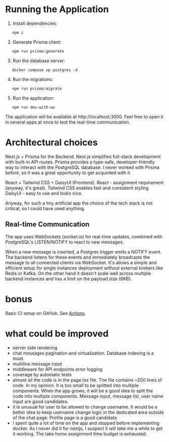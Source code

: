 # Running the Application

1. Install dependencies:

```
   npm i
```

2. Generate Prisma client:

```
   npm run prisma:generate
```

3. Run the database server:

```
   docker compose up postgres -d
```

4. Run the migrations:

```
   npm run prisma:migrate
```

5. Run the application:

```
   npm run dev-with-ws
```
The application will be available at http://localhost:3000. Feel free to open it in several apps at once to test the real-time communication.

# Architectural choices

Next.js + Prisma for the Backend. Next.js simplifies full-stack development with built-in API routes. Prisma provides a type-safe, developer-friendly way to interact with the PostgreSQL database. I never worked with Prisma before, so it was a great opportunity to get acquinted with it.

React + Tailwind CSS + DaisyUI (Frontend). React - assignment requirement (anyway, it's great). Tailwind CSS enables fast and consistent styling. DaisyUI - easy to use and looks nice.

Anyway, for such a tiny artificial app the choice of the tech stack is not critical, so I could have used anything.

## Real-time Communication
The app uses WebSockets (socket.io) for real-time updates, combined with PostgreSQL's LISTEN/NOTIFY to react to new messages.

When a new message is inserted, a Postgres trigger emits a NOTIFY event. The backend listens for these events and immediately broadcasts the message to all connected clients via WebSocket. It's allows a simple and efficient setup for single instances deployment without external brokers like Redis or Kafka. On the other hand it doesn't scale well across multiple backend instances and has a limit on the payload size (8KB).

# bonus

Basic CI setup on GitHub. See [Actions](https://github.com/IAfanasov/s-challenge/actions).

# what could be improved

- server side rendering
- chat messages pagination and virtualization. Database indexing is a must.
- multiline message input
- middleware for API endpoints error logging
- coverage by automatic tests
- almost all the code is in the page.tsx file. The file contains ~200 lines of code. In my opinion. It is too small to be splitted into multiple components. When the app grows, it will be a good idea to split the code into multiple components. Message input, message list, user name input are good candidates.
- it is unusual for user to be allowed to change username. It would be a better idea to keep username change logic in the dedicated area outside of the chat page. Profile page is a good candidate.
- I spent quite a lot of time on the app and stopped before implementing docker. As I never did it for nextjs, I suspect it will take me a while to get it working. The take home assignment time budget is exhausted.